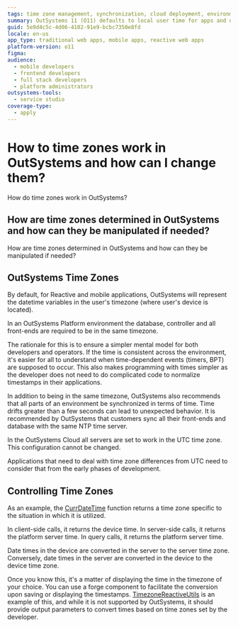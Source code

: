 ```yaml
---
tags: time zone management, synchronization, cloud deployment, environment configuration, datetime handling
summary: OutSystems 11 (O11) defaults to local user time for apps and uses UTC across all cloud servers, with synchronization recommended.
guid: 5e9d4c5c-4d06-4102-91e9-bcbc7350e8fd
locale: en-us
app_type: traditional web apps, mobile apps, reactive web apps
platform-version: o11
figma:
audience:
  - mobile developers
  - frontend developers
  - full stack developers
  - platform administrators
outsystems-tools:
  - service studio
coverage-type:
  - apply
---
```


# How to time zones work in OutSystems and how can I change them?

How do time zones work in OutSystems?

## How are time zones determined in OutSystems and how can they be manipulated if needed?

How are time zones determined in OutSystems and how can they be manipulated if needed?

## OutSystems Time Zones

By default, for Reactive and mobile applications, OutSystems will represent the datetime variables in the user's timezone (where user's device is located).

In an OutSystems Platform environment the database, controller and all front-ends are required to be in the same timezone.

The rationale for this is to ensure a simpler mental model for both developers and operators. If the time is consistent across the environment, it's easier for all to understand when time-dependent events (timers, BPT) are supposed to occur. This also makes programming with times simpler as the developer does not need to do complicated code to normalize timestamps in their applications.

In addition to being in the same timezone, OutSystems also recommends that all parts of an environment be synchronized in terms of time. Time drifts greater than a few seconds can lead to unexpected behavior. It is recommended by OutSystems that customers sync all their front-ends and database with the same NTP time server.

In the OutSystems Cloud all servers are set to work in the UTC time zone. This configuration cannot be changed.

Applications that need to deal with time zone differences from UTC need to consider that from the early phases of development.

## Controlling Time Zones

As an example, the [CurrDateTime](https://success.outsystems.com/Documentation/11/Reference/OutSystems_Language/Logic/Built-in_Functions/Date_and_Time#CurrDateTime) function returns a time zone specific to the situation in which it is utilized.

In client-side calls, it returns the device time.
In server-side calls, it returns the platform server time.
In query calls, it returns the platform server time.

Date times in the device are converted in the server to the server time zone.
Conversely, date times in the server are converted in the device to the device time zone.

Once you know this, it's a matter of displaying the time in the timezone of your choice.
You can use a forge component to facilitate the conversion upon saving or displaying the timestamps.  [TimezoneReactiveUtils](https://www.outsystems.com/forge/component-overview/2199/timezonereactiveutils) is an example of this, and while it is not supported by OutSystems, it should provide output parameters to convert times based on time zones set by the developer.
